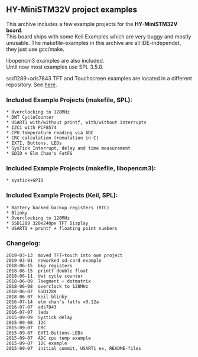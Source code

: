 ## HY-MiniSTM32V project examples
  
This archive includes a few example projects for the **HY-MiniSTM32V board**.  
This board ships with some Keil Examples which are very buggy and mostly  
unusable.
The makefile-examples in this archive are all IDE-independet, 
they just use gcc/make.  

libopencm3 examples are also included.  
Until now most examples use SPL 3.5.0.  

ssd1289+ads7843 TFT and Touchscreen examples are located in a different  
repository. See [here](https://github.com/spacerace/ssd1289).
  
### Included Example Projects (makefile, SPL):  
	* Overclocking to 128MHz
	* DWT CycleCounter
	* USART1 with/without printf, with/without interrupts
	* I2C1 with PCF8574
	* CPU temperature reading via ADC
	* CRC calculation (+emulation in C)
	* EXTI, Buttons, LEDs
	* SysTick Interrupt, delay and time measurement
	* SDIO + Elm Chan's FatFS

### Included Example Projects (makefile, libopencm3):
	* systick+GPIO

### Included Example Projects (Keil, SPL):
	* Battery backed backup registers (RTC)
	* Blinky
	* Overclocking to 128MHz
	* SSD1289 320x240px TFT Display
	* USART1 + printf + floating point numbers

### Changelog:
	2019-03-13	moved TFT+touch into own project
	2019-03-01	reworked sd-card example
	2018-06-15	bkp registers
	2018-06-15	printf double float
	2018-06-11	dwt cycle counter
	2018-06-09	7segment + dotmatrix
	2018-06-08	overclock to 128MHz
	2018-06-07	SSD1289
	2018-06-07	keil blinky
	2016-07-14	elm chan's fatfs v0.12a
	2016-07-07	ads7843
	2016-07-07	leds
	2015-09-09	Systick delay
	2015-09-08	I2C
	2015-09-07	CRC
	2015-09-07	EXTI-Buttons-LEDs
	2015-09-07	ADC cpu temp example
	2015-09-07	I2C example
	2015-09-07	initial commit, USART1 ex, README-files


